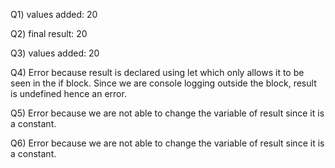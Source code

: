 Q1) values added: 20

Q2) final result: 20

Q3) values added: 20

Q4) Error because result is declared using let which only allows it to be seen in the if block. Since we are console logging outside the block, result is undefined hence an error.

Q5) Error because we are not able to change the variable of result since it is a constant.

Q6) Error because we are not able to change the variable of result since it is a constant.